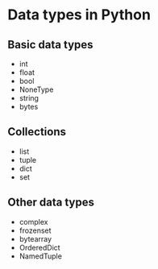 # Data types in Python

## Basic data types

- int
- float
- bool
- NoneType
- string
- bytes

## Collections

- list
- tuple
- dict
- set

## Other data types

- complex
- frozenset
- bytearray
- OrderedDict
- NamedTuple
